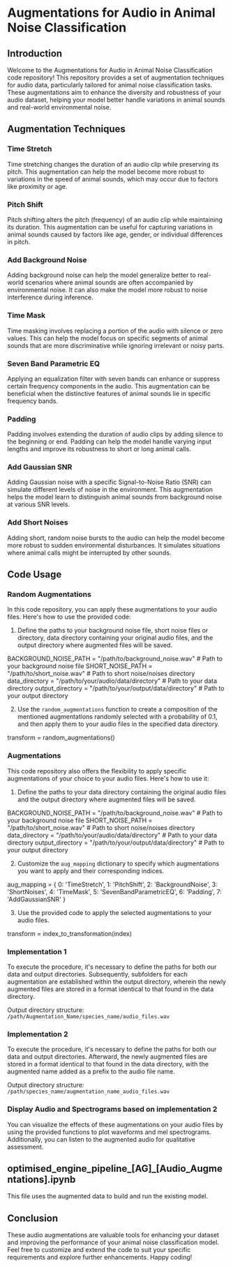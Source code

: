 # Augmentations for Audio in Animal Noise Classification

## Introduction

Welcome to the Augmentations for Audio in Animal Noise Classification code repository! This repository provides a set of augmentation techniques for audio data, particularly tailored for animal noise classification tasks. These augmentations aim to enhance the diversity and robustness of your audio dataset, helping your model better handle variations in animal sounds and real-world environmental noise.

## Augmentation Techniques

### Time Stretch
Time stretching changes the duration of an audio clip while preserving its pitch. This augmentation can help the model become more robust to variations in the speed of animal sounds, which may occur due to factors like proximity or age.

### Pitch Shift
Pitch shifting alters the pitch (frequency) of an audio clip while maintaining its duration. This augmentation can be useful for capturing variations in animal sounds caused by factors like age, gender, or individual differences in pitch.

### Add Background Noise
Adding background noise can help the model generalize better to real-world scenarios where animal sounds are often accompanied by environmental noise. It can also make the model more robust to noise interference during inference.

### Time Mask
Time masking involves replacing a portion of the audio with silence or zero values. This can help the model focus on specific segments of animal sounds that are more discriminative while ignoring irrelevant or noisy parts.

### Seven Band Parametric EQ
Applying an equalization filter with seven bands can enhance or suppress certain frequency components in the audio. This augmentation can be beneficial when the distinctive features of animal sounds lie in specific frequency bands.

### Padding
Padding involves extending the duration of audio clips by adding silence to the beginning or end. Padding can help the model handle varying input lengths and improve its robustness to short or long animal calls.

### Add Gaussian SNR
Adding Gaussian noise with a specific Signal-to-Noise Ratio (SNR) can simulate different levels of noise in the environment. This augmentation helps the model learn to distinguish animal sounds from background noise at various SNR levels.

### Add Short Noises
Adding short, random noise bursts to the audio can help the model become more robust to sudden environmental disturbances. It simulates situations where animal calls might be interrupted by other sounds.

## Code Usage

### Random Augmentations

In this code repository, you can apply these augmentations to your audio files. Here's how to use the provided code:

1. Define the paths to your background noise file, short noise files or directory, data directory containing your original audio files, and the output directory where augmented files will be saved.

BACKGROUND_NOISE_PATH = "/path/to/background_noise.wav"  # Path to your background noise file
SHORT_NOISE_PATH = "/path/to/short_noise.wav"  # Path to short noise/noises directory
data_directory = "/path/to/your/audio/data/directory"  # Path to your data directory
output_directory = "/path/to/your/output/data/directory"  # Path to your output directory

2. Use the `random_augmentations` function to create a composition of the mentioned augmentations randomly selected with a probability of 0.1, and then apply them to your audio files in the specified data directory.

transform = random_augmentations()

### Augmentations

This code repository also offers the flexibility to apply specific augmentations of your choice to your audio files. Here's how to use it:

1. Define the paths to your data directory containing the original audio files and the output directory where augmented files will be saved.

BACKGROUND_NOISE_PATH = "/path/to/background_noise.wav"  # Path to your background noise file
SHORT_NOISE_PATH = "/path/to/short_noise.wav"  # Path to short noise/noises directory
data_directory = "/path/to/your/audio/data/directory"  # Path to your data directory
output_directory = "/path/to/your/output/data/directory"  # Path to your output directory

2. Customize the `aug_mapping` dictionary to specify which augmentations you want to apply and their corresponding indices.

aug_mapping = {
    0: 'TimeStretch',
    1: 'PitchShift',
    2: 'BackgroundNoise',
    3: 'ShortNoises',
    4: 'TimeMask',
    5: 'SevenBandParametricEQ',
    6: 'Padding',
    7: 'AddGaussianSNR'
}

3. Use the provided code to apply the selected augmentations to your audio files.

transform = index_to_transformation(index)

### Implementation 1

To execute the procedure, it's necessary to define the paths for both our data and output directories. Subsequently, subfolders for each augmentation are established within the output directory, wherein the newly augmented files are stored in a format identical to that found in the data directory.

Output directory structure: `/path/Augmentation_Name/species_name/audio_files.wav`

### Implementation 2

To execute the procedure, it's necessary to define the paths for both our data and output directories. Afterward, the newly augmented files are stored in a format identical to that found in the data directory, with the augmented name added as a prefix to the audio file name.

Output directory structure: `/path/species_name/augmentation_name_audio_files.wav`

### Display Audio and Spectrograms based on implementation 2

You can visualize the effects of these augmentations on your audio files by using the provided functions to plot waveforms and mel spectrograms. Additionally, you can listen to the augmented audio for qualitative assessment.

## optimised_engine_pipeline_[AG]_[Audio_Augmentations].ipynb

This file uses the augmented data to build and run the existing model.

## Conclusion

These audio augmentations are valuable tools for enhancing your dataset and improving the performance of your animal noise classification model. Feel free to customize and extend the code to suit your specific requirements and explore further enhancements. Happy coding!